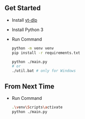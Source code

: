 ##

## Get Started

- Install [yt-dlp](https://github.com/yt-dlp/yt-dlp)
- Install Python 3
- Run Command

    ```bash
    python -m venv venv
    pip install -r requirements.txt
    
    python ./main.py
    # or
    ./util.bat # only for Windows
    ```

## From Next Time

- Run Command

    ```bash
    .\venv\Scripts\activate
    python ./main.py
    ```
